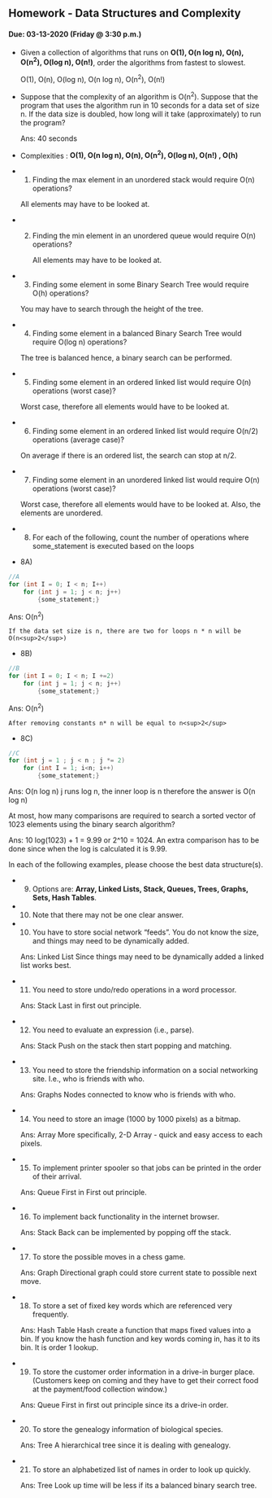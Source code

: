 ## Homework - Data Structures and Complexity
#### Due: 03-13-2020 (Friday @ 3:30 p.m.)

- Given a collection of algorithms that runs on **O(1), O(n log n), O(n), O(n<sup>2</sup>), O(log n), O(n!)**, order the algorithms from fastest to slowest.
     
     O(1), O(n), O(log n), O(n log n),  O(n<sup>2</sup>), O(n!)

- Suppose that the complexity of an algorithm is O(n<sup>2</sup>). Suppose that the program that uses the algorithm run in 10 seconds for a data set of size n. If the data size is doubled, how long will it take (approximately) to run the program? 
    
    Ans: 40 seconds



- Complexities : **O(1), O(n log n), O(n), O(n<sup>2</sup>), O(log n), O(n!) , O(h)**
- 1) Finding the max element in an unordered stack would require O(n) operations?

    All elements may have to be looked at.

- 2) Finding the min element in an unordered queue would require O(n) operations?

     All elements may have to be looked at.

- 3) Finding some element in some Binary Search Tree would require O(h) operations?

    You may have to search through the height of the tree.

- 4) Finding some element in a balanced Binary Search Tree would require  O(log n) operations?

   The tree is balanced hence, a binary search can be performed.

- 5) Finding some element in an ordered linked list would require O(n) operations (worst case)?

    Worst case, therefore all elements would have to be looked at.

- 6) Finding some element in an ordered linked list would require  O(n/2) operations (average case)?

    On average if there is an ordered list, the search can stop at n/2.

- 7) Finding some element in an unordered linked list would require  O(n) operations (worst case)?

    Worst case, therefore all elements would have to be looked at. Also, the elements are unordered.


- 8) For each of the following, count the number of operations where some_statement is executed based on the loops

- 8A)
```cpp
//A
for (int I = 0; I < n; I++)
    for (int j = 1; j < n; j++)
        {some_statement;}
```
Ans: O(n<sup>2</sup>)

    If the data set size is n, there are two for loops n * n will be O(n<sup>2</sup>)



- 8B)
```cpp
//B
for (int I = 0; I < n; I +=2)
    for (int j = 1; j < n; j++)
        {some_statement;}
```
Ans: O(n<sup>2</sup>)
   
    After removing constants n* n will be equal to n<sup>2</sup>

- 8C)
```cpp
//C
for (int j = 1 ; j < n ; j *= 2)
    for (int I = 1; i<n; i++)
        {some_statement;} 
```
Ans: O(n log n)
    j runs log n, the inner loop is n therefore the answer is O(n log n)


At most, how many comparisons are required to search a sorted vector of 1023 elements using the binary
search algorithm?

Ans: 10
    log(1023) + 1 = 9.99 or 2^10 = 1024. An extra comparison has to be done since when the log is calculated
    it is 9.99.

In each of the following examples, please choose the best data structure(s).
- 9) Options are: **Array, Linked Lists, Stack, Queues, Trees, Graphs, Sets, Hash Tables**. 
- 10) Note that there may not be one clear answer.

- 10) You have to store social network “feeds”. You do not know the size, and things may need to be dynamically added.

    Ans: Linked List
        Since things may need to be dynamically added a linked list works best.

- 11) You need to store undo/redo operations in a word processor.

    Ans: Stack
       Last in first out principle. 

- 12) You need to evaluate an expression (i.e., parse).

    Ans: Stack
        Push on the stack then start popping and matching.

- 13) You need to store the friendship information on a social networking site. I.e., who is friends with who.

    Ans: Graphs
        Nodes connected to know who is friends with who.

- 14) You need to store an image (1000 by 1000 pixels) as a bitmap.

    Ans: Array
        More specifically, 2-D Array - quick and easy access to each pixels.

- 15) To implement printer spooler so that jobs can be printed in the order of their arrival.

    Ans: Queue
        First in First out principle. 

- 16) To implement back functionality in the internet browser.

    Ans: Stack
        Back can be implemented by popping off the stack.

- 17) To store the possible moves in a chess game.

    Ans: Graph
        Directional graph could store current state to possible next move.

- 18) To store a set of fixed key words which are referenced very frequently.

    Ans: Hash Table
        Hash create a function that maps fixed values into a bin. If you know the hash function and 
        key words coming in, has it to its bin. It is order 1 lookup.

- 19) To store the customer order information in a drive-in burger place. (Customers keep on coming and they have to get their correct food at the payment/food collection window.)

    Ans: Queue
        First in first out principle since its a drive-in order.

- 20) To store the genealogy information of biological species.

    Ans: Tree
        A hierarchical tree since it is dealing with genealogy.

- 21) To store an alphabetized list of names in order to look up quickly.

   Ans: Tree 
        Look up time will be less if its a balanced binary search tree.

